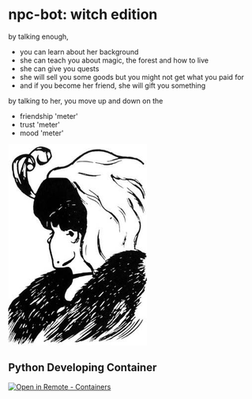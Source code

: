 # npc-bot: witch edition

by talking enough,   
- you can learn about her background 
- she can teach you about magic, the forest and how to live 
- she can give you quests
- she will sell you some goods but you might not get what you paid for 
- and if you become her friend, she will gift you something   

by talking to her, you move up and down on the  
- friendship 'meter' 
- trust 'meter'
- mood 'meter'

![Alt text](witch_npc.jpg "All you see is the truth")

## Python Developing Container
[
    ![Open in Remote - Containers](
        https://img.shields.io/static/v1?label=Remote%20-%20Containers&message=Open&color=blue&logo=visualstudiocode
    )
](
    https://vscode.dev/redirect?url=vscode://ms-vscode-remote.remote-containers/cloneInVolume?url=https://github.com/MariaCFFrandsen/npc-bot/.devcontainer
)

